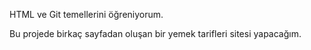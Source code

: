 HTML ve Git temellerini öğreniyorum.

Bu projede birkaç sayfadan oluşan bir yemek tarifleri sitesi yapacağım.